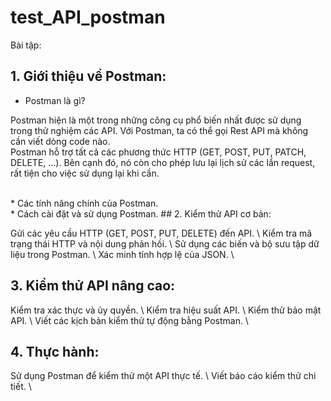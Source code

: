 # test_API_postman
Bài tập:

## 1. Giới thiệu về Postman:

* Postman là gì? <br> 
<p>Postman hiện là một trong những công cụ phổ biến nhất được sử dụng trong thử nghiệm các API. Với Postman, ta có thể gọi Rest API mà không cần viết dòng code nào.
<br> Postman hỗ trợ tất cả các phương thức HTTP (GET, POST, PUT, PATCH, DELETE, …). 
  Bên cạnh đó, nó còn cho phép lưu lại lịch sử các lần request, rất tiện cho việc sử dụng lại khi cần.</p> <br>
* Các tính năng chính của Postman.<br>
* Cách cài đặt và sử dụng Postman.
## 2. Kiểm thử API cơ bản:

Gửi các yêu cầu HTTP (GET, POST, PUT, DELETE) đến API. \\
Kiểm tra mã trạng thái HTTP và nội dung phản hồi. \\
Sử dụng các biến và bộ sưu tập dữ liệu trong Postman. \\
Xác minh tính hợp lệ của JSON. \\
## 3. Kiểm thử API nâng cao:

Kiểm tra xác thực và ủy quyền. \\
Kiểm tra hiệu suất API. \\
Kiểm thử bảo mật API. \\
Viết các kịch bản kiểm thử tự động bằng Postman. \\
## 4. Thực hành:

Sử dụng Postman để kiểm thử một API thực tế. \\
Viết báo cáo kiểm thử chi tiết. \\
